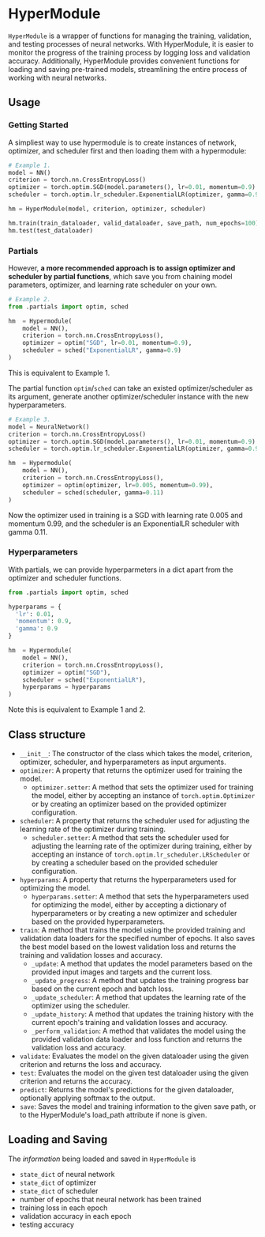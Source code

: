 # HyperModule

`HyperModule` is a wrapper of functions for managing the training, validation, and testing processes of neural networks. With HyperModule, it is easier to monitor the progress of the training process by logging loss and validation accuracy. Additionally, HyperModule provides convenient functions for loading and saving pre-trained models, streamlining the entire process of working with neural networks.

## Usage

### Getting Started

A simpliest way to use hypermodule is to create instances of network, optimizer, and scheduler first and then
loading them with a hypermodule:

```Python
# Example 1.
model = NN()
criterion = torch.nn.CrossEntropyLoss()
optimizer = torch.optim.SGD(model.parameters(), lr=0.01, momentum=0.9)
scheduler = torch.optim.lr_scheduler.ExponentialLR(optimizer, gamma=0.9)

hm = HyperModule(model, criterion, optimizer, scheduler)

hm.train(train_dataloader, valid_dataloader, save_path, num_epochs=100)
hm.test(test_dataloader)
```
### Partials

However, **a more recommended approach is to assign optimizer and scheduler by partial functions**,
which save you from chaining model parameters, optimizer, and learning rate scheduler on your own.

```Python
# Example 2.
from .partials import optim, sched

hm  = Hypermodule(
    model = NN(),
    criterion = torch.nn.CrossEntropyLoss(),
    optimizer = optim("SGD", lr=0.01, momentum=0.9),
    scheduler = sched("ExponentialLR", gamma=0.9)
)
```
This is equivalent to Example 1.

The partial function `optim`/`sched` can take an existed optimizer/scheduler as its argument,
generate another optimizer/scheduler instance with the new hyperparameters. 

```Python
# Example 3.
model = NeuralNetwork()
criterion = torch.nn.CrossEntropyLoss()
optimizer = torch.optim.SGD(model.parameters(), lr=0.01, momentum=0.9)
scheduler = torch.optim.lr_scheduler.ExponentialLR(optimizer, gamma=0.9)

hm  = Hypermodule(
    model = NN(),
    criterion = torch.nn.CrossEntropyLoss(),
    optimizer = optim(optimizer, lr=0.005, momentum=0.99),
    scheduler = sched(scheduler, gamma=0.11)
)
```
Now the optimizer used in training is a SGD with learning rate 0.005 and momentum 0.99,
and the scheduler is an ExponentialLR scheduler with gamma 0.11. 

### Hyperparameters

With partials, we can provide hyperparmeters in a dict apart from the optimizer and scheduler functions.

```Python
from .partials import optim, sched

hyperparams = {
  'lr': 0.01, 
  'momentum': 0.9,
  'gamma': 0.9
}

hm  = Hypermodule(
    model = NN(),
    criterion = torch.nn.CrossEntropyLoss(),
    optimizer = optim("SGD"),
    scheduler = sched("ExponentialLR"),
    hyperparams = hyperparams
)
```
Note this is equivalent to Example 1 and 2.



## Class structure

- `__init__`: The constructor of the class which takes the model, criterion, optimizer, scheduler, and hyperparameters as input arguments.
- `optimizer`: A property that returns the optimizer used for training the model.
    - `optimizer.setter`: A method that sets the optimizer used for training the model, either by accepting an instance of `torch.optim.Optimizer` or by creating an optimizer based on the provided optimizer configuration.
- `scheduler`: A property that returns the scheduler used for adjusting the learning rate of the optimizer during training.
    - `scheduler.setter`: A method that sets the scheduler used for adjusting the learning rate of the optimizer during training, either by accepting an instance of `torch.optim.lr_scheduler.LRScheduler` or by creating a scheduler based on the provided scheduler configuration.
- `hyperparams`: A property that returns the hyperparameters used for optimizing the model.
    - `hyperparams.setter`: A method that sets the hyperparameters used for optimizing the model, either by accepting a dictionary of hyperparameters or by creating a new optimizer and scheduler based on the provided hyperparameters.
- `train`: A method that trains the model using the provided training and validation data loaders for the specified number of epochs. It also saves the best model based on the lowest validation loss and returns the training and validation losses and accuracy.
    - `_update`: A method that updates the model parameters based on the provided input images and targets and the current loss.
    - `_update_progress`: A method that updates the training progress bar based on the current epoch and batch loss.
    - `_update_scheduler`: A method that updates the learning rate of the optimizer using the scheduler.
    - `_update_history`: A method that updates the training history with the current epoch's training and validation losses and accuracy.
    - `_perform_validation`: A method that validates the model using the provided validation data loader and loss function and returns the validation loss and accuracy.
- `validate`: Evaluates the model on the given dataloader using the given criterion and returns the loss and accuracy.
- `test`: Evaluates the model on the given test dataloader using the given criterion and returns the accuracy.
- `predict`: Returns the model's predictions for the given dataloader, optionally applying softmax to the output.
- `save`: Saves the model and training information to the given save path, or to the HyperModule's load_path attribute if none is given.


## Loading and Saving

The *information* being loaded and saved in `HyperModule` is

* `state_dict` of neural network
* `state_dict` of optimizer
* `state_dict` of scheduler
* number of epochs that neural network has been trained
* training loss in each epoch
* validation accuracy in each epoch
* testing accuracy
